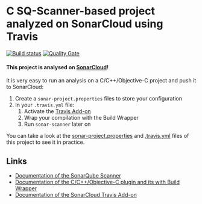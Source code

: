 # C SQ-Scanner-based project analyzed on SonarCloud using Travis

[![Build status](https://travis-ci.org/SonarSource/sq-com_example_c-sqscanner-travis.svg?branch=master)](https://travis-ci.org/SonarSource/sq-com_example_c-sqscanner-travis) [![Quality Gate](https://sonarcloud.io/api/badges/gate?key=com.sonarqube.examples.c-sqscanner-travis-project)](https://sonarcloud.io/dashboard/index/com.sonarqube.examples.c-sqscanner-travis-project)

#### This project is analysed on [SonarCloud](https://sonarcloud.io)!

It is very easy to run an analysis on a C/C++/Objective-C project and push it to SonarCloud:

1. Create a `sonar-project.properties` files to store your configuration
2. In your `.travis.yml` file:
   1. Activate the [Travis Add-on](https://docs.travis-ci.com/user/sonarcloud/)
   2. Wrap your compilation with the Build Wrapper
   3. Run `sonar-scanner` later on

You can take a look at the
[sonar-project.properties](https://github.com/SonarSource/sq-com_example_c-sqscanner-travis/blob/master/sonar-project.properties)
and
[.travis.yml](https://github.com/SonarSource/sq-com_example_c-sqscanner-travis/blob/master/.travis.yml)
files of this project to see it in practice.

## Links

- [Documentation of the SonarQube Scanner](http://redirect.sonarsource.com/doc/install-configure-scanner.html)
- [Documentation of the C/C++/Objective-C plugin and its with Build Wrapper](http://docs.sonarqube.org/x/pwAv)
- [Documentation of the SonarCloud Travis Add-on](https://docs.travis-ci.com/user/sonarcloud/)
